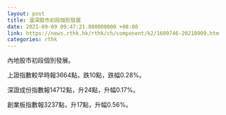 ```yaml
---
layout: post
title: 滬深股市初段個別發展
date: 2021-09-09 09:47:21.000000000 +08:00
link: https://news.rthk.hk/rthk/ch/component/k2/1609746-20210909.htm
categories: rthk
---
```


內地股市初段個別發展。

上證指數較早時報3664點，跌10點，跌幅0.28%。

深證成份指數報14712點，升24點，升幅0.17%。

創業板指數報3237點，升17點，升幅0.56%。
